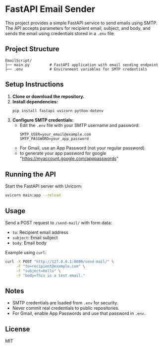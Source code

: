 # FastAPI Email Sender

This project provides a simple FastAPI service to send emails using SMTP. The API accepts parameters for recipient email, subject, and body, and sends the email using credentials stored in a `.env` file.

## Project Structure

```
EmailScript/
├── main.py         # FastAPI application with email sending endpoint
├── .env            # Environment variables for SMTP credentials
```

## Setup Instructions

1. **Clone or download the repository.**
2. **Install dependencies:**
   ```sh
   pip install fastapi uvicorn python-dotenv
   ```
3. **Configure SMTP credentials:**
   - Edit the `.env` file with your SMTP username and password:
     ```
     SMTP_USER=your_email@example.com
     SMTP_PASSWORD=your_app_password
     ```
   - For Gmail, use an App Password (not your regular password).
   - to generate your app password for google "https://myaccount.google.com/apppasswords" 

## Running the API

Start the FastAPI server with Uvicorn:
```sh
uvicorn main:app --reload
```

## Usage

Send a POST request to `/send-mail/` with form data:
- `to`: Recipient email address
- `subject`: Email subject
- `body`: Email body

Example using `curl`:
```sh
curl -X POST "http://127.0.0.1:8000/send-mail/" \
     -F "to=recipient@example.com" \
     -F "subject=Hello" \
     -F "body=This is a test email."
```

## Notes
- SMTP credentials are loaded from `.env` for security.
- Never commit real credentials to public repositories.
- For Gmail, enable App Passwords and use that password in `.env`.

## License
MIT
